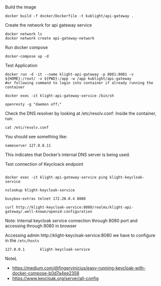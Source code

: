 Build the image 
```shell
docker build -f docker/Dockerfile -t kublight/api-gateway .
```

Create the network for api gateway service
```shell
docker network ls
docker network create api-gateway-network
```

Run docker compose
```shell
docker-compose up -d
```

Test Application
```shell
docker run -d -it --name klight-api-gateway -p 8081:8081 -v ${HOME}:/root/ -v ${PWD}:/app -w /app kublight/api-gateway
#or following command to login into container if already running the container

docker exec -it klight-api-gateway-service /bin/sh

openresty -g "daemon off;"
```

Check the DNS resolver by looking at /etc/resolv.conf: Inside the container, run:
```shell
cat /etc/resolv.conf
```
You should see something like:
```shell
nameserver 127.0.0.11
```
This indicates that Docker’s internal DNS server is being used.


Test connection of Keycloack endpoint
```shell

docker exec -it klight-api-gateway-service ping klight-keycloak-service

nslookup klight-keycloak-service

busybox-extras telnet 172.20.0.4 8080

curl http://klight-keycloak-service:8080/realms/klight-api-gateway/.well-known/openid-configuration
```

Note: Internal keycloak service connection through 8080 port and accessing through 8080 in browser 

Accessing admin http://klight-keycloak-service:8080 we have to configure in the `/etc/hosts`
```shell
127.0.0.1       klight-keycloak-service
```

NoteL 
* https://medium.com/@fingervinicius/easy-running-keycloak-with-docker-compose-b0d7a4ee2358
* https://www.keycloak.org/server/all-config